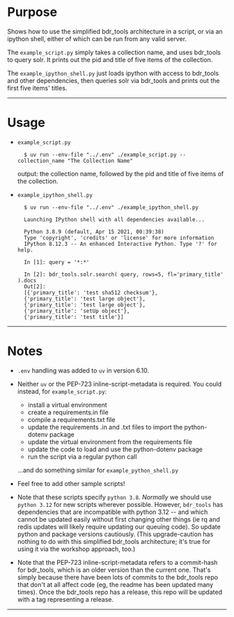 # Purpose

Shows how to use the simplified bdr_tools architecture in a script, or via an ipython shell, either of which can be run from any valid server.

The `example_script.py` simply takes a collection name, and uses bdr_tools to query solr. It prints out the pid and title of five items of the collection.

The `example_ipython_shell.py` just loads ipython with access to bdr_tools and other dependencies, then queries solr via bdr_tools and prints out the first five items' titles.

---


# Usage

- `example_script.py`

        $ uv run --env-file "../.env" ./example_script.py --collection_name "The Collection Name"

    output: the collection name, followed by the pid and title of five items of the collection.

- `example_ipython_shell.py`

        $ uv run --env-file "../.env" ./example_ipython_shell.py

        Launching IPython shell with all dependencies available...

        Python 3.8.9 (default, Apr 15 2021, 00:39:38) 
        Type 'copyright', 'credits' or 'license' for more information
        IPython 8.12.3 -- An enhanced Interactive Python. Type '?' for help.

        In [1]: query = '*:*'

        In [2]: bdr_tools.solr.search( query, rows=5, fl='primary_title' ).docs
        Out[2]: 
        [{'primary_title': 'test sha512 checksum'},
        {'primary_title': 'test large object'},
        {'primary_title': 'test large object'},
        {'primary_title': 'setUp object'},
        {'primary_title': 'test title'}]

---


# Notes

- `.env` handling was added to `uv` in version 6.10.

- Neither `uv` or the PEP-723 inline-script-metadata is required. You could instead, for `example_script.py`: 
    - install a virtual environment
    - create a requirements.in file 
    - compile a requirements.txt file
    - update the requirements .in and .txt files to import the python-dotenv package
    - update the virtual environment from the requirements file
    - update the code to load and use the python-dotenv package
    - run the script via a regular python call

    ...and do something similar for `example_python_shell.py`

- Feel free to add other sample scripts!

- Note that these scripts specify `python 3.8`. _Normally_ we should use `python 3.12` for new scripts wherever possible. However, `bdr_tools` has dependencies that are incompatible with python 3.12 -- and which cannot be updated easily without first changing other things (ie rq and redis updates will likely require updating our queuing code). So update python and package versions cautiously. (This upgrade-caution has nothing to do with this simplified bdr_tools architecture; it's true for using it via the workshop approach, too.)

- Note that the PEP-723 inline-script-metadata refers to a commit-hash for bdr_tools, which is an older version than the current one. That's simply because there have been lots of commits to the bdr_tools repo that don't at all affect code (eg, the readme has been updated many times). Once the bdr_tools repo has a release, this repo will be updated with a tag representing a release. 

---
